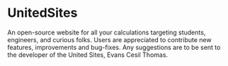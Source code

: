 # UnitedSites
An open-source website for all your calculations targeting students, engineers, and curious folks.
Users are appreciated to contribute new features, improvements and bug-fixes.
Any suggestions are to be sent to the developer of the United Sites, Evans Cesil Thomas.
